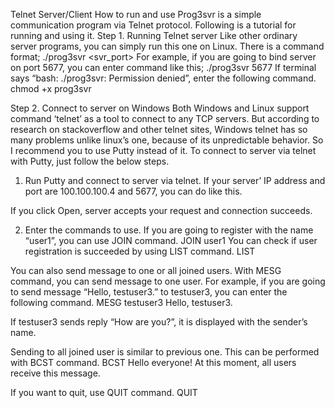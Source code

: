 Telnet Server/Client
How to run and use
Prog3svr is a simple communication program via Telnet protocol. 
Following is a tutorial for running and using it.
Step 1. Running Telnet server
Like other ordinary server programs, you can simply run this one on Linux.
There is a command format;
./prog3svr <svr_port>
For example, if you are going to bind server on port 5677, you can enter command like this;
./prog3svr 5677
If terminal says “bash: ./prog3svr: Permission denied”, enter the following command.
chmod +x prog3svr
 

Step 2. Connect to server on Windows
Both Windows and Linux support command ‘telnet’ as a tool to connect to any TCP servers.
But according to research on stackoverflow and other telnet sites,  Windows telnet has so many problems unlike linux’s one, because of its unpredictable behavior.
So I recommend you to use Putty instead of it.
To connect to server via telnet with Putty, just follow the below steps.
1. Run Putty and connect to server via telnet.
If your server’ IP address and port are 100.100.100.4 and 5677, you can do like this.
 
If you click Open, server accepts your request and connection succeeds.
 
2. Enter the commands to use.
If you are going to register with the name “user1”, you can use JOIN command.
JOIN user1
You can check if user registration is succeeded by using LIST command.
LIST
 
You can also send message to one or all joined users.
With MESG command, you can send message to one user. For example, if you are going to send message “Hello, testuser3.” to testuser3, you can enter the following command.
MESG testuser3 Hello, testuser3.
 

If testuser3 sends reply “How are you?”, it is displayed with the sender’s name.
 
Sending to all joined user is similar to previous one. This can be performed with BCST command.
BCST Hello everyone!
At this moment, all users receive this message.
 
If you want to quit, use QUIT command.
QUIT
